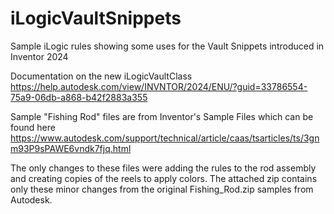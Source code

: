 # iLogicVaultSnippets
Sample iLogic rules showing some uses for the Vault Snippets introduced in Inventor 2024

Documentation on the new iLogicVaultClass </br>
https://help.autodesk.com/view/INVNTOR/2024/ENU/?guid=33786554-75a9-06db-a868-b42f2883a355

Sample "Fishing Rod" files are from Inventor's Sample Files which can be found here </br>
https://www.autodesk.com/support/technical/article/caas/tsarticles/ts/3gnm93P9sPAWE6vndk7fjq.html

The only changes to these files were adding the rules to the rod assembly and creating copies of the reels to apply colors. The attached zip contains only these minor changes from the original Fishing_Rod.zip samples from Autodesk.
